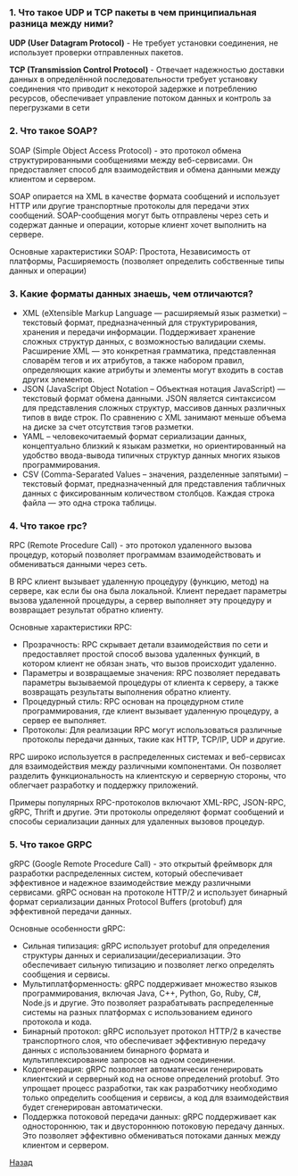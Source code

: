 ### 1. Что такое UDP и TCP пакеты в чем принципиальная разница между ними?

**UDP (User Datagram Protocol)** - Не требует установки соединения, не использует проверки отправленных пакетов.

**TCP (Transmission Control Protocol)** - Отвечает надежностью доставки данных в определённой последовательности требует
установку соединения что приводит к некоторой задержке и потреблению ресурсов, обеспечивает управление потоком данных и
контроль за перегрузками в сети

### 2. Что такое SOAP?

SOAP (Simple Object Access Protocol) - это протокол обмена структурированными сообщениями между веб-сервисами. Он
предоставляет способ для взаимодействия и обмена данными между клиентом и сервером.

SOAP опирается на XML в качестве формата сообщений и использует HTTP или другие транспортные протоколы для передачи этих
сообщений. SOAP-сообщения могут быть отправлены через сеть и содержат данные и операции, которые клиент хочет выполнить
на сервере.

Основные характеристики SOAP: Простота, Независимость от платформы, Расширяемость (позволяет определить собственные типы
данных и операции)

### 3. Какие форматы данных знаешь, чем отличаются?

- XML (eXtensible Markup Language — расширяемый язык разметки) – текстовый формат, предназначенный для структурирования,
  хранения и передачи информации. Поддерживает хранение сложных структур данных, с возможностью валидации схемы.
  Расширение XML — это конкретная грамматика, представленная словарём тегов и их атрибутов, а также набором правил,
  определяющих какие атрибуты и элементы могут входить в состав других элементов.
- JSON (JavaScript Object Notation – Объектная нотация JavaScript) — текстовый формат обмена данными. JSON является
  синтаксисом для представления сложных структур, массивов данных различных типов в виде строк. По сравнению с XML
  занимают меньше объема на диске за счет отсутствия тэгов разметки.
- YAML – человекочитаемый формат сериализации данных, концептуально близкий к языкам разметки, но ориентированный на
  удобство ввода-вывода типичных структур данных многих языков программирования.
- CSV (Comma-Separated Values – значения, разделенные запятыми) – текстовый формат, предназначенный для представления
  табличных данных с фиксированным количеством столбцов. Каждая строка файла — это одна строка таблицы. 

### 4. Что такое rpc?

RPC (Remote Procedure Call) - это протокол удаленного вызова процедур, который позволяет программам взаимодействовать и
обмениваться данными через сеть.

В RPC клиент вызывает удаленную процедуру (функцию, метод) на сервере, как если бы она была локальной. Клиент передает
параметры вызова удаленной процедуры, а сервер выполняет эту процедуру и возвращает результат обратно клиенту.

Основные характеристики RPC:

- Прозрачность: RPC скрывает детали взаимодействия по сети и предоставляет простой способ вызова удаленных функций, в
  котором клиент не обязан знать, что вызов происходит удаленно.
- Параметры и возвращаемые значения: RPC позволяет передавать параметры вызываемой процедуры от клиента к серверу, а
  также возвращать результаты выполнения обратно клиенту.
- Процедурный стиль: RPC основан на процедурном стиле программирования, где клиент вызывает удаленную процедуру, а
  сервер ее выполняет.
- Протоколы: Для реализации RPC могут использоваться различные протоколы передачи данных, такие как HTTP, TCP/IP, UDP и
  другие.

RPC широко используется в распределенных системах и веб-сервисах для взаимодействия между различными компонентами. Он
позволяет разделить функциональность на клиентскую и серверную стороны, что облегчает разработку и поддержку приложений.

Примеры популярных RPC-протоколов включают XML-RPC, JSON-RPC, gRPC, Thrift и другие. Эти протоколы определяют формат
сообщений и способы сериализации данных для удаленных вызовов процедур.

### 5. Что такое GRPC

gRPC (Google Remote Procedure Call) - это открытый фреймворк для разработки распределенных систем, который обеспечивает
эффективное и надежное взаимодействие между различными сервисами. gRPC основан на протоколе HTTP/2 и использует бинарный
формат сериализации данных Protocol Buffers (protobuf) для эффективной передачи данных.

Основные особенности gRPC:

- Сильная типизация: gRPC использует protobuf для определения структуры данных и сериализации/десериализации. Это
  обеспечивает сильную типизацию и позволяет легко определять сообщения и сервисы.
- Мультиплатформенность: gRPC поддерживает множество языков программирования, включая Java, C++, Python, Go, Ruby, C#,
  Node.js и другие. Это позволяет разрабатывать распределенные системы на разных платформах с использованием единого
  протокола и кода.
- Бинарный протокол: gRPC использует протокол HTTP/2 в качестве транспортного слоя, что обеспечивает эффективную
  передачу данных с использованием бинарного формата и мультиплексирование запросов на одном соединении.
- Кодогенерация: gRPC позволяет автоматически генерировать клиентский и серверный код на основе определений protobuf.
  Это упрощает процесс разработки, так как разработчику необходимо только определить сообщения и сервисы, а код для
  взаимодействия будет сгенерирован автоматически.
- Поддержка потоковой передачи данных: gRPC поддерживает как одностороннюю, так и двустороннюю потоковую передачу
  данных. Это позволяет эффективно обмениваться потоками данных между клиентом и сервером.

[Назад](../../README.md)